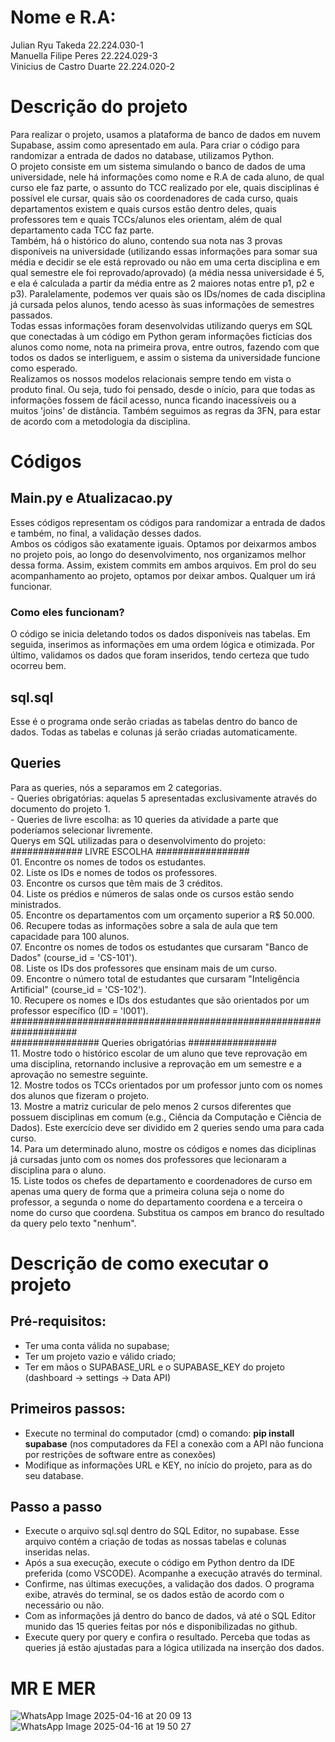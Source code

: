 # Nome e R.A:
Julian Ryu Takeda 22.224.030-1 <br>
Manuella Filipe Peres 22.224.029-3 <br>
Vinicius de Castro Duarte 22.224.020-2

# Descrição do projeto
Para realizar o projeto, usamos a plataforma de banco de dados em nuvem Supabase, assim como apresentado em aula. Para criar o código para randomizar a entrada de dados no database, utilizamos Python. <br>
O projeto consiste em um sistema simulando o banco de dados de uma universidade, nele há informações como nome e R.A de cada aluno, de qual curso ele faz parte,  o assunto do TCC realizado por ele, quais disciplinas é possível ele cursar, quais são os coordenadores de cada curso, quais departamentos existem e quais cursos estão dentro deles, quais professores tem e quais TCCs/alunos eles orientam, além de qual departamento cada TCC faz parte. <br> Também, há o histórico do aluno, contendo sua nota nas 3 provas disponíveis na universidade (utilizando essas informações para somar sua média e decidir se ele está reprovado ou não em uma  certa disciplina e em qual semestre ele foi reprovado/aprovado) (a média nessa universidade é 5, e ela é calculada a partir da média entre as 2 maiores notas entre p1, p2 e p3). Paralelamente, podemos ver quais são os IDs/nomes de cada disciplina já cursada pelos alunos, tendo acesso às suas informações de semestres passados.<br>
Todas essas informações foram desenvolvidas utilizando querys em SQL que conectadas à um código em Python geram informações fictícias dos alunos como nome, nota na primeira prova, entre outros, fazendo com que todos os dados se interliguem, e assim o sistema da universidade funcione como esperado.<br> Realizamos os nossos modelos relacionais sempre tendo em vista o produto final. Ou seja, tudo foi pensado, desde o início, para que todas as informações fossem de fácil acesso, nunca ficando inacessíveis ou a muitos 'joins' de distância. Também seguimos as regras da 3FN, para estar de acordo com a metodologia da disciplina.<br>

# Códigos
## Main.py e Atualizacao.py
Esses códigos representam os códigos para randomizar a entrada de dados e também, no final, a validação desses dados.<br>
Ambos os códigos são exatamente iguais. Optamos por deixarmos ambos no projeto pois, ao longo do desenvolvimento, nos organizamos melhor dessa forma. Assim, existem commits em ambos arquivos. Em prol do seu acompanhamento ao projeto, optamos por deixar ambos. Qualquer um irá funcionar.

### Como eles funcionam?
O código se inicia deletando todos os dados disponíveis nas tabelas. Em seguida, inserimos as informações em uma ordem lógica e otimizada. Por último, validamos os dados que foram inseridos, tendo certeza que tudo ocorreu bem. 

## sql.sql
Esse é o programa onde serão criadas as tabelas dentro do banco de dados. Todas as tabelas e colunas já serão criadas automaticamente.

<h2>Queries</h2>
Para as queries, nós a separamos em 2 categorias.<br>
- Queries obrigatórias: aquelas 5 apresentadas exclusivamente através do documento do projeto 1.<br>
- Queries de livre escolha: as 10 queries da atividade a parte que poderíamos selecionar livremente.<br>
Querys em SQL utilizadas para o desenvolvimento do projeto:<br>
############# LIVRE ESCOLHA #################<br>
01. Encontre os nomes de todos os estudantes.<br>
02. Liste os IDs e nomes de todos os professores.<br>
03. Encontre os cursos que têm mais de 3 créditos.<br>
04. Liste os prédios e números de salas onde os cursos estão sendo ministrados.<br>
05. Encontre os departamentos com um orçamento superior a R$ 50.000.<br>
06. Recupere todas as informações sobre a sala de aula que tem capacidade para 100 alunos.<br>
07. Encontre os nomes de todos os estudantes que cursaram "Banco de Dados" (course_id = 'CS-101').<br>
08. Liste os IDs dos professores que ensinam mais de um curso.<br>
09. Encontre o número total de estudantes que cursaram "Inteligência Artificial" (course_id = 'CS-102').<br>
10. Recupere os nomes e IDs dos estudantes que são orientados por um professor específico (ID = 'I001').<br>
####################################################################<br>
################ Queries obrigatórias ################<br>
11. Mostre todo o histórico escolar de um aluno que teve reprovação em uma disciplina, retornando inclusive a reprovação em um semestre e a aprovação no semestre seguinte.<br>
12. Mostre todos os TCCs orientados por um professor junto com os nomes dos alunos que fizeram o projeto.<br>
13. Mostre a matriz curicular de pelo menos 2 cursos diferentes que possuem disciplinas em comum (e.g., Ciência da Computação e Ciência de Dados). Este exercício deve ser dividido em 2 queries sendo uma para cada curso.<br>
14. Para um determinado aluno, mostre os códigos e nomes das diciplinas já cursadas junto com os nomes dos professores que lecionaram a disciplina para o aluno.<br>
15. Liste todos os chefes de departamento e coordenadores de curso em apenas uma query de forma que a primeira coluna seja o nome do professor, a segunda o nome do departamento coordena e a terceira o nome do curso que coordena. Substitua os campos em branco do resultado da query pelo texto "nenhum".<br>

# Descrição de como executar o projeto
## Pré-requisitos:<br>
- Ter uma conta válida no supabase;<br>
- Ter um projeto vazio e válido criado;<br>
- Ter em mãos o SUPABASE_URL e o SUPABASE_KEY do projeto (dashboard -> settings -> Data API)<br>

## Primeiros passos:<br>
- Execute no terminal do computador (cmd) o comando: <strong>pip install supabase</strong> (nos computadores da FEI a conexão com a API não funciona por restrições de software entre as conexões)<br>
- Modifique as informações URL e KEY, no início do projeto, para as do seu database.<br>

## Passo a passo
- Execute o arquivo sql.sql dentro do SQL Editor, no supabase. Esse arquivo contém a criação de todas as nossas tabelas e colunas inseridas nelas. <br>
- Após a sua execução, execute o código em Python dentro da IDE preferida (como VSCODE). Acompanhe a execução através do terminal.
- Confirme, nas últimas execuções, a validação dos dados. O programa exibe, através do terminal, se os dados estão de acordo com o necessário ou não.
- Com as informações já dentro do banco de dados, vá até o SQL Editor munido das 15 queries feitas por nós e disponibilizadas no github.
- Execute query por query e confira o resultado. Perceba que todas as queries já estão ajustadas para a lógica utilizada na inserção dos dados.

# MR E MER
![WhatsApp Image 2025-04-16 at 20 09 13](https://github.com/user-attachments/assets/eefe3595-2001-46f0-bf7f-fac3f562461a)
![WhatsApp Image 2025-04-16 at 19 50 27](https://github.com/user-attachments/assets/b7bf2cbe-7ab7-47d7-866d-279f43ca72f8)



